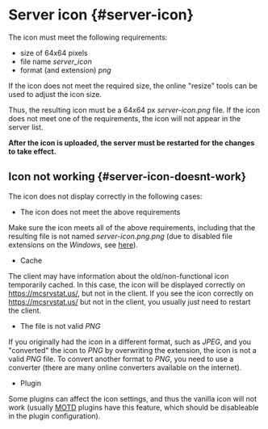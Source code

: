 # Server icon {#server-icon}
The icon must meet the following requirements:

- size of 64x64 pixels
- file name *server_icon*
- format (and extension) *png*

If the icon does not meet the required size, the online "resize" tools can be used to adjust the icon size.

Thus, the resulting icon must be a 64x64 px *server-icon.png* file. If the icon does not meet one of the requirements, the icon will not appear in the server list.

**After the icon is uploaded, the server must be restarted for the changes to take effect.**

## Icon not working {#server-icon-doesnt-work}
The icon does not display correctly in the following cases:

- The icon does not meet the above requirements

Make sure the icon meets all of the above requirements, including that the resulting file is not named *server-icon.png.png* (due to disabled file extensions on the *Windows*, see [here](../other/desktop.md#file-extensions)).

- Cache

The client may have information about the old/non-functional icon temporarily cached. In this case, the icon will be displayed correctly on <https://mcsrvstat.us/>, but not in the client. If you see the icon correctly on <https://mcsrvstat.us/> but not in the client, you usually just need to restart the client.

- The file is not valid *PNG*

If you originally had the icon in a different format, such as *JPEG*, and you "converted" the icon to *PNG* by overwriting the extension, the icon is not a valid *PNG* file. To convert another format to *PNG*, you need to use a converter (there are many online converters available on the internet).

- Plugin

Some plugins can affect the icon settings, and thus the vanilla icon will not work (usually [MOTD](motd.md#motd) plugins have this feature, which should be disableable in the plugin configuration).